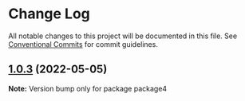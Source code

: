 # Change Log

All notable changes to this project will be documented in this file.
See [Conventional Commits](https://conventionalcommits.org) for commit guidelines.

## [1.0.3](https://github.com/gladmustang/lernaDemo/compare/package4@1.0.2...package4@1.0.3) (2022-05-05)

**Note:** Version bump only for package package4
